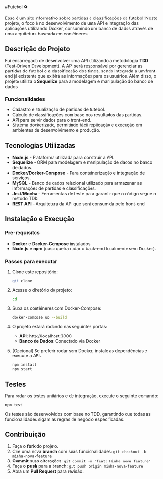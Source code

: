 #Futebol ⚽️

Esse é um site informativo sobre partidas e classificações de futebol! Neste projeto, o foco é no desenvolvimento de uma API e integração das aplicações utilizando Docker, consumindo um banco de dados através de uma arquitetura baseada em contêineres.

## Descrição do Projeto

Fui encarregado de desenvolver uma API utilizando a metodologia **TDD** (Test-Driven Development). A API será responsável por gerenciar as partidas de futebol e a classificação dos times, sendo integrada a um front-end já existente que exibirá as informações para os usuários. Além disso, o projeto utiliza o **Sequelize** para a modelagem e manipulação do banco de dados.

### Funcionalidades

- Cadastro e atualização de partidas de futebol.
- Cálculo de classificações com base nos resultados das partidas.
- API para servir dados para o front-end.
- Sistema dockerizado, permitindo fácil replicação e execução em ambientes de desenvolvimento e produção.

## Tecnologias Utilizadas

- **Node.js** - Plataforma utilizada para construir a API.
- **Sequelize** - ORM para modelagem e manipulação de dados no banco de dados.
- **Docker/Docker-Compose** - Para containerização e integração de serviços.
- **MySQL** - Banco de dados relacional utilizado para armazenar as informações de partidas e classificações.
- **Jest/Mocha** - Ferramentas de teste para garantir que o código segue o método TDD.
- **REST API** - Arquitetura da API que será consumida pelo front-end.
  
## Instalação e Execução

### Pré-requisitos
- **Docker** e **Docker-Compose** instalados.
- **Node.js** e **npm** (caso queira rodar o back-end localmente sem Docker).

### Passos para executar

1. Clone este repositório:
    ```bash
    git clone 
    ```

2. Acesse o diretório do projeto:
    ```bash
    cd 
    ```

3. Suba os contêineres com Docker-Compose:
    ```bash
    docker-compose up --build
    ```

4. O projeto estará rodando nas seguintes portas:
   - **API**: http://localhost:3000
   - **Banco de Dados**: Conectado via Docker

5. (Opcional) Se preferir rodar sem Docker, instale as dependências e execute a API:
    ```bash
    npm install
    npm start
    ```

## Testes

Para rodar os testes unitários e de integração, execute o seguinte comando:

```bash
npm test
```

Os testes são desenvolvidos com base no TDD, garantindo que todas as funcionalidades sigam as regras de negócio especificadas.

## Contribuição

1. Faça o **fork** do projeto.
2. Crie uma nova **branch** com suas funcionalidades: `git checkout -b minha-nova-feature`
3. **Commit** suas alterações: `git commit -m 'feat: Minha nova feature'`
4. Faça o **push** para a branch: `git push origin minha-nova-feature`
5. Abra um **Pull Request** para revisão.

